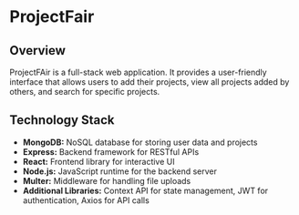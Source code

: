
# ProjectFair

## Overview

ProjectFAir is a full-stack web application. It provides a user-friendly interface that allows users to add their projects, view all projects added by others, and search for specific projects.

## Technology Stack
- **MongoDB:** NoSQL database for storing user data and projects
- **Express:** Backend framework for RESTful APIs
- **React:** Frontend library for interactive UI
- **Node.js:** JavaScript runtime for the backend server
- **Multer:** Middleware for handling file uploads
- **Additional Libraries:** Context API for state management, JWT for authentication, Axios for API calls
















































































































































                  


            

